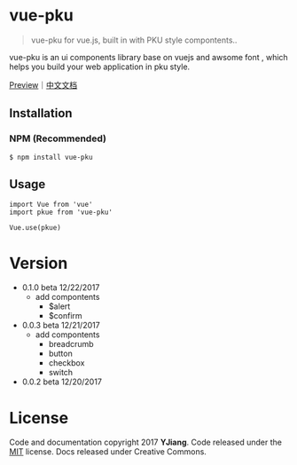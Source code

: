 # vue-pku
> vue-pku for vue.js, built in with PKU style compontents..

vue-pku is an ui components library base on vuejs and awsome font , which helps you build your web application in pku style.

[Preview](http://pkue.jiangyu.me)｜[中文文档](http://pkue.jiangyu.me)

## Installation
### NPM (Recommended)
```
$ npm install vue-pku
```

## Usage
```
import Vue from 'vue'
import pkue from 'vue-pku'

Vue.use(pkue)
```

# Version
- 0.1.0 beta 12/22/2017
    - add compontents
        - $alert
        - $confirm
- 0.0.3 beta 12/21/2017
    - add compontents
        - breadcrumb
        - button
        - checkbox
        - switch
- 0.0.2 beta 12/20/2017

# License
Code and documentation copyright 2017 **YJiang**. Code released under the [MIT](www.jiangyu.me) license. Docs released under Creative Commons.